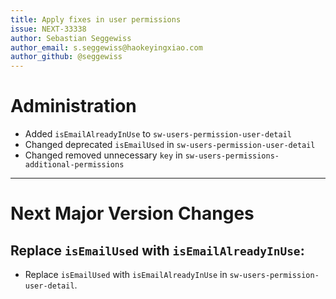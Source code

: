 ```yaml
---
title: Apply fixes in user permissions
issue: NEXT-33338
author: Sebastian Seggewiss
author_email: s.seggewiss@haokeyingxiao.com
author_github: @seggewiss
---
```

# Administration
* Added `isEmailAlreadyInUse` to `sw-users-permission-user-detail`
* Changed deprecated `isEmailUsed` in `sw-users-permission-user-detail`
* Changed removed unnecessary `key` in `sw-users-permissions-additional-permissions`
___
# Next Major Version Changes
## Replace `isEmailUsed` with `isEmailAlreadyInUse`:
* Replace `isEmailUsed` with `isEmailAlreadyInUse` in `sw-users-permission-user-detail`.
